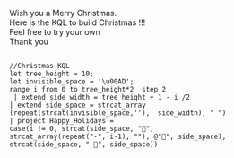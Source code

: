 Wish you a Merry Christmas.<br>
Here is the KQL to build Christmas !!!<br>
Feel free to try your own<br>
Thank you<br>

```

//Christmas KQL
let tree_height = 10;
let invisible_space = '\u00AD';
range i from 0 to tree_height*2  step 2   
 | extend side_width = tree_height + 1 - i /2
| extend side_space = strcat_array
(repeat(strcat(invisible_space,''),  side_width), " ")
| project Happy_Holidays = 
case(i != 0, strcat(side_space, "🎄", 
strcat_array(repeat("-", i-1), ""), @"🎄", side_space),
strcat(side_space, " 🎄", side_space))

```
